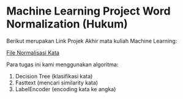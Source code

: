 # Machine Learning Project Word Normalization (Hukum)

Berikut merupakan Link Projek Akhir mata kuliah Machine Learning:

[File Normalisasi Kata](https://github.com/Re4lmarc/Machine-Learning-Project-Word-Normalization-Hukum-/blob/master/Normalisasi%20Kata%20Bahasa%20Indonesia.ipynb)

Para tugas ini kami menggunakan algoritma:
1. Decision Tree (klasifikasi kata)
2. Fasttext (mencari similarity kata)
3. LabelEncoder (encoding kata ke angka)
